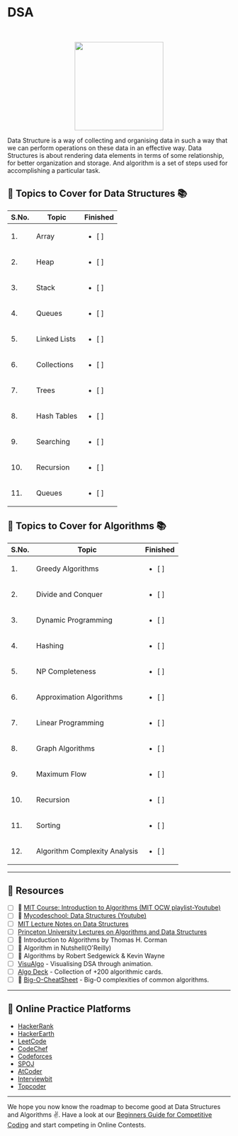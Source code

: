 # DSA

<br>
<p align="center"><img src="https://i.ibb.co/hB0gQWq/dsa.png" height="200"></p>

Data Structure is a way of collecting and organising data in such a way that we can perform operations on these data in an effective way. Data Structures is about rendering data elements in terms of some relationship, for better organization and storage. And algorithm is a set of steps used for accomplishing a particular task.

## :pushpin: Topics to Cover for Data Structures :books:

|S.No.|Topic|Finished|
|---|-------------|---------|
| 1. |Array|<ul> <li> [ ] </li> </ul> |
|2.|Heap|<ul> <li> [ ] </li> </ul> |
|3.|Stack|<ul> <li> [ ] </li> </ul> |
|4.|Queues|<ul> <li> [ ] </li> </ul> |
|5.|Linked Lists|<ul> <li> [ ] </li> </ul> |
|6.|Collections|<ul> <li> [ ] </li> </ul> |
|7.|Trees|<ul> <li> [ ] </li> </ul> |
|8.|Hash Tables|<ul> <li> [ ] </li> </ul> |
|9.|Searching|<ul> <li> [ ] </li> </ul> |
|10.|Recursion|<ul> <li> [ ] </li> </ul> |
|11.|Queues|<ul> <li> [ ] </li> </ul> |

## :pushpin: Topics to Cover for Algorithms :books:

|S.No.|Topic|Finished|
|---|-------------|---------|
|1.|Greedy Algorithms|<ul> <li> [ ] </li> </ul> |
|2.|Divide and Conquer|<ul> <li> [ ] </li> </ul> |
|3.|Dynamic Programming|<ul> <li> [ ] </li> </ul> |
|4.|Hashing|<ul> <li> [ ] </li> </ul> |
|5.|NP Completeness|<ul> <li> [ ] </li> </ul> |
|6.|Approximation Algorithms|<ul> <li> [ ] </li> </ul> |
|7.|Linear Programming|<ul> <li> [ ] </li> </ul> |
|8.|Graph Algorithms|<ul> <li> [ ] </li> </ul> |
|9.|Maximum Flow|<ul> <li> [ ] </li> </ul> |
|10.|Recursion|<ul> <li> [ ] </li> </ul> |
|11.|Sorting|<ul> <li> [ ] </li> </ul> |
|12.|Algorithm Complexity Analysis|<ul> <li> [ ] </li> </ul> |

***

## :pushpin: Resources

- [ ] :movie_camera: [MIT Course: Introduction to Algorithms (MIT OCW playlist-Youtube)](https://www.youtube.com/watch?v=HtSuA80QTyo&list=PLUl4u3cNGP61Oq3tWYp6V_F-5jb5L2iHb)
- [ ] :movie_camera: [Mycodeschool: Data Structures (Youtube)](https://www.youtube.com/watch?v=s-CYnVz-uh4)
- [ ] [MIT Lecture Notes on Data Structures](https://ocw.mit.edu/courses/electrical-engineering-and-computer-science/6-006-introduction-to-algorithms-spring-2008/lecture-notes/)
- [ ] [Princeton University Lectures on Algorithms and Data Structures](https://www.cs.princeton.edu/courses/archive/fall19/cos226/lectures.php)
- [ ] :closed_book: Introduction to Algorithms by Thomas H. Corman
- [ ] :closed_book: Algorithm in Nutshell(O'Reilly)
- [ ] :closed_book: Algorithms by Robert Sedgewick & Kevin Wayne
- [ ] [VisuAlgo](http://visualgo.net/) - Visualising DSA through animation.
- [ ] [Algo Deck](https://github.com/teivah/algodeck/) - Collection of +200 algorithmic cards.
- [ ] :page_with_curl: [Big-O-CheatSheet](http://bigocheatsheet.com/) - Big-O complexities of common algorithms.

***

## :pushpin: Online Practice Platforms

- [HackerRank](https://www.hackerrank.com/)
- [HackerEarth](https://www.hackerearth.com/)
- [LeetCode](https://leetcode.com/)
- [CodeChef](http://codechef.com/)
- [Codeforces](https://codeforces.com/)
- [SPOJ](http://www.spoj.com/)
- [AtCoder](https://atcoder.jp/)
- [Interviewbit](https://www.interviewbit.com/)
- [Topcoder](https://www.topcoder.com/)

*** 

We hope you now know the roadmap to become good at Data Structures and Algorithms :v:. Have a look at our [Beginners Guide for Competitive Coding](./CC_and_DSA/COMPETITIVE-CODING.md) and start competing in Online Contests.
